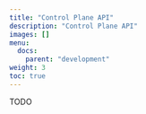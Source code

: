 ```yaml
---
title: "Control Plane API"
description: "Control Plane API"
images: []
menu:
  docs:
    parent: "development"
weight: 3
toc: true
---
```


TODO
